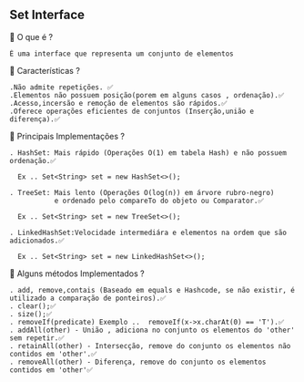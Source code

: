## Set Interface


📌 O que é ?

    É uma interface que representa um conjunto de elementos
    
📌 Características ?
    
    .Não admite repetições. ✅
    .Elementos não possuem posição(porem em alguns casos , ordenação).✅
    .Acesso,incersão e remoção de elementos são rápidos.✅
    .Oferece operações eficientes de conjuntos (Inserção,união e diferença).✅
    
 📌 Principais Implementações ?   
 
    . HashSet: Mais rápido (Operações O(1) em tabela Hash) e não possuem ordenação.✅ 
    
      Ex .. Set<String> set = new HashSet<>();
      
    . TreeSet: Mais lento (Operações O(log(n)) em árvore rubro-negro)
               e ordenado pelo compareTo do objeto ou Comparator.✅ 
    
      Ex .. Set<String> set = new TreeSet<>();
      
    . LinkedHashSet:Velocidade intermediára e elementos na ordem que são adicionados.✅ 
    
      Ex .. Set<String> set = new LinkedHashSet<>();
      
      
  📌 Alguns métodos Implementados ?
  
    . add, remove,contais (Baseado em equals e Hashcode, se não existir, é utilizado a comparação de ponteiros).✅
    . clear();✅
    . size();✅
    . removeIf(predicate) Exemplo ..  removeIf(x->x.charAt(0) == 'T').✅
    . addAll(other) - União , adiciona no conjunto os elementos do 'other' sem repetir.✅
    . retainAll(other) - Intersecção, remove do conjunto os elementos não contidos em 'other'.✅
    . removeAll(other) - Diferença, remove do conjunto os elementos contidos em 'other'✅

    
    




